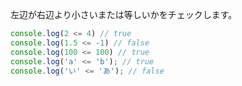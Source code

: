 <!--
label: <=
description: 小なりイコール演算子です。
link: https://developer.mozilla.org/ja/docs/Web/JavaScript/Reference/Operators/Less_than_or_equal
-->

左辺が右辺より小さいまたは等しいかをチェックします。

```typescript
console.log(2 <= 4) // true
console.log(1.5 <= -1) // false
console.log(100 <= 100) // true
console.log('a' <= 'b'); // true
console.log('い' <= 'あ'); // false
```
